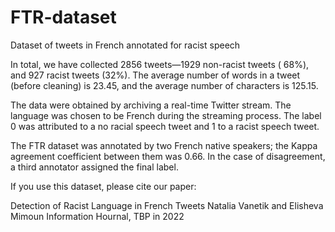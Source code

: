 # FTR-dataset
Dataset of tweets in French annotated for racist speech

In total, we have collected 2856 tweets—1929 non-racist tweets ( 68%), and 927 racist
tweets (32%). The average number of words in a tweet (before cleaning) is 23.45, and the
average number of characters is 125.15.

The data were obtained by archiving a real-time Twitter stream. The language was
chosen to be French during the streaming process. The label 0 was attributed to a no racial
speech tweet and 1 to a racist speech tweet.

The FTR dataset was annotated by two French native speakers; the Kappa agreement
coefficient between them was 0.66. In the case of disagreement,
a third annotator assigned the final label.


If you use this dataset, please cite our paper:

Detection of Racist Language in French Tweets
Natalia Vanetik and Elisheva Mimoun
Information Hournal, TBP in 2022
